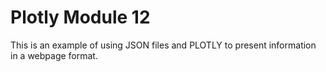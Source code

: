 # Plotly Module 12
This is an example of using JSON files and PLOTLY to present information in a webpage format.
